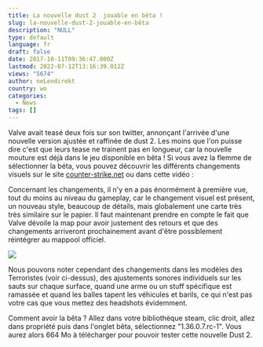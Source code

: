 ```yaml
---
title: La nouvelle dust 2  jouable en bêta !
slug: la-nouvelle-dust-2-jouable-en-bêta
description: "NULL"
type: default
language: fr
draft: false
date: 2017-10-11T09:36:47.000Z
lastmod: 2022-07-12T13:16:39.012Z
views: "5674"
author: neLendirekt
country: wo
categories:
  - News
tags: []
---
```

Valve avait teasé deux fois sur son twitter, annonçant l'arrivée d'une nouvelle version ajustée et raffinée de dust 2\. Les moins que l'on puisse dire c'est que leurs tease ne trainent pas en longueur, car la nouvelle mouture est déjà dans le jeu disponible en bêta ! Si vous avez la flemme de sélectionner la béta, vous pouvez découvrir les différents changements visuels sur le site [counter-strike.net](http://www.counter-strike.net/dust2/) ou dans cette vidéo :

Concernant les changements, il n'y en a pas énormément à première vue, tout du moins au niveau du gameplay, car le changement visuel est présent, un nouveau style, beaucoup de détails, mais globalement une carte très très similaire sur le papier. Il faut maintenant prendre en compte le fait que Valve dévoile la map pour avoir justement des retours et que des changements arriveront prochainement avant d'être possiblement réintégrer au mappool officiel.

![](/images/articles/59dd6b3fa7ec9/images/w7PnnYnRDDXpmXcNnhlXlxW1KV7uKrmhPdrQFo4o.png)

Nous pouvons noter cependant des changements dans les modèles des Terroristes (voir ci-dessus), des ajustements sonores individuels sur les sauts sur chaque surface, quand une arme ou un stuff spécifique est ramassée et quand les balles tapent les véhicules et barils, ce qui n'est pas votre cas que vous mettez des headshots évidemment.

Comment avoir la bêta ? Allez dans votre bibliothèque steam, clic droit, allez dans propriété puis dans l'onglet bêta, sélectionnez "1.36.0.7.rc-1". Vous aurez alors 664 Mo à télécharger pour pouvoir tester cette nouvelle Dust 2.
